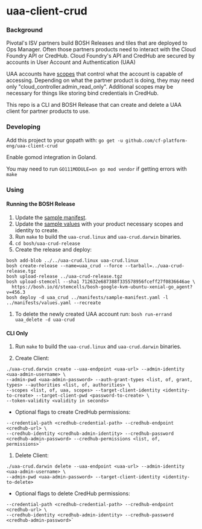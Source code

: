 # uaa-client-crud

### Background

Pivotal's ISV partners build BOSH Releases and tiles that are deployed to Ops Manager.
Often those partners products need to interact with the Cloud Foundry API or CredHub.
Cloud Foundry's API and CredHub are secured by accounts in
User Account and Authentication (UAA)

UAA accounts have [scopes](https://docs.cloudfoundry.org/concepts/architecture/uaa.html#cc-scopes) that control 
what the account is capable of accessing.
Depending on what the partner product is doing, they may need only "cloud_controller.admin_read_only".
Additional scopes may be necessary for things like storing bind credentials in CredHub. 

This repo is a CLI and BOSH Release that can create and delete a UAA client for partner products to use.

### Developing

Add this project to your gopath with: 
`go get -u github.com/cf-platform-eng/uaa-client-crud` 

Enable gomod integration in Goland.

You may need to run `GO111MODULE=on go mod vendor` if getting errors with `make`

### Using

#### Running the BOSH Release
1. Update the [sample manifest](/bosh/manifests/sample-manifest.yaml).
1. Update the [sample values](/bosh/manifests/values.yaml) with your product necessary scopes and identity to create.
1. Run `make` to build the `uaa-crud.linux` and `uaa-crud.darwin` binaries.
1. `cd bosh/uaa-crud-release`
1. Create the release and deploy: 
```
bosh add-blob ../../uaa-crud.linux uaa-crud.linux
bosh create-release --name=uaa_crud --force --tarball=../uaa-crud-release.tgz
bosh upload-release ../uaa-crud-release.tgz
bosh upload-stemcell --sha1 712632e687388f335578956fceff27f0836646ae \
  https://bosh.io/d/stemcells/bosh-google-kvm-ubuntu-xenial-go_agent?v=456.3
bosh deploy -d uaa_crud ../manifests/sample-manifest.yaml -l ../manifests/values.yaml --recreate
```
1. To delete the newly created UAA account run: `bosh run-errand uaa_delete -d uaa-crud`

#### CLI Only
1. Run `make` to build the `uaa-crud.linux` and `uaa-crud.darwin` binaries.

1. Create Client: 
```
./uaa-crud.darwin create --uaa-endpoint <uaa-url> --admin-identity <uaa-admin-username> \
--admin-pwd <uaa-admin-password> --auth-grant-types <list, of, grant, types> --authorities <list, of, authorities> \
--scopes <list, of, uaa, scopes> --target-client-identity <identity-to-create> --target-client-pwd <password-to-create> \
--token-validity <validity in seconds>
```

* Optional flags to create CredHub permissions: 
```
--credential-path <credhub-credential-path> --credhub-endpoint <credhub-url> \
--credhub-identity <credhub-admin-identity> --credhub-password <credhub-admin-password> --credhub-permissions <list, of, permissions>`

```
1. Delete Client:
```
./uaa-crud.darwin delete --uaa-endpoint <uaa-url> --admin-identity <uaa-admin-username> \
--admin-pwd <uaa-admin-password> --target-client-identity <identity-to-delete>

```

* Optional flags to delete CredHub permissions: 
```
--credential-path <credhub-credential-path> --credhub-endpoint <credhub-url> \
--credhub-identity <credhub-admin-identity> --credhub-password <credhub-admin-password>`

```
